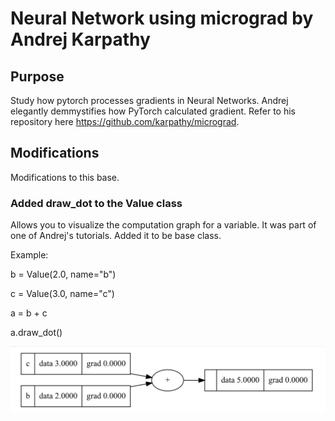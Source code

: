 # Neural Network using micrograd by Andrej Karpathy
## Purpose
Study how pytorch processes gradients in Neural Networks. Andrej elegantly demmystifies how PyTorch calculated gradient. 
Refer to his repository here https://github.com/karpathy/micrograd.

## Modifications
Modifications to this base.
### Added draw_dot to the Value class
Allows you to visualize the computation graph for a variable. It was part of one of Andrej's tutorials. Added it to be base class.

Example:

b = Value(2.0, name="b")

c = Value(3.0, name="c")

a = b + c

a.draw_dot()

![alt text](assets/Micrograd_example_1.png) 
